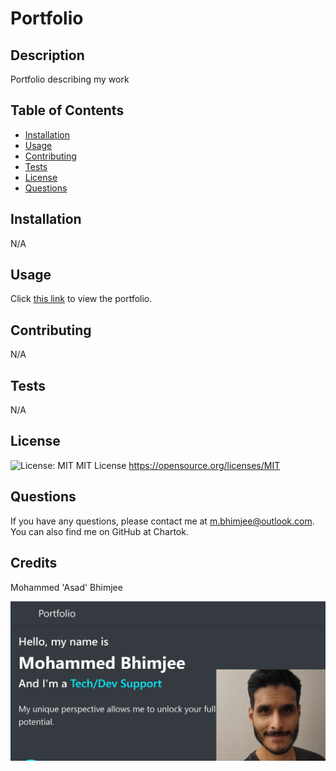 
# Portfolio

## Description

  Portfolio describing my work

## Table of Contents

* [Installation](#installation)
* [Usage](#usage)
* [Contributing](#contributing)
* [Tests](#tests)
* [License](#license)
* [Questions](#questions)

## Installation

  N/A

## Usage

  Click [this link](https://chartok.github.io/portfolio-nu/) to view the portfolio.

## Contributing

  N/A

## Tests

  N/A

## License

  ![License: MIT](https://img.shields.io/badge/License-MIT-yellow.svg)
  MIT License
  <https://opensource.org/licenses/MIT>

## Questions

  If you have any questions, please contact me at <m.bhimjee@outlook.com>.
  You can also find me on GitHub at Chartok.

## Credits

  Mohammed 'Asad' Bhimjee

 ![preview of Mohammed's portfolio](images/portfolioPreview.png)
